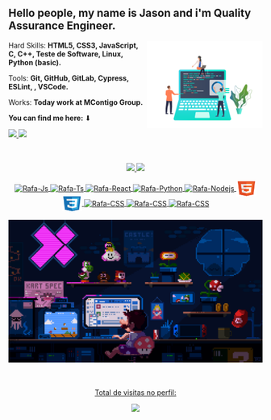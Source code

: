 ## Hello people, my name is Jason and i'm Quality Assurance Engineer.

<img src="img/2.png" width="230px" align="right" alt="Developer">
 
<p align="left">
    Hard Skills: <strong>HTML5, CSS3, JavaScript, C, C++, Teste de Software, Linux, Python (basic). </strong> 
</p> 

<p align="left">
    Tools: <strong>Git, GitHub, GitLab, Cypress, ESLint, , VSCode. </strong> 
</p> 
 
<p align="left">
    Works: <strong>Today work at MContigo Group.</strong>
</p>
 
<p align="left">
    <strong>You can find me here:</strong> ⬇
</p>

<div>
 
<p align="left">
    <a href="mailto:jasonwillyan@hotmail.com" alt="Gmail">
        <img src="https://img.shields.io/badge/-Gmail-1C1C1C?style=for-the-badge&logo=Gmail&logoColor=0061C3"/>
    </a>
    <a href="https://www.linkedin.com/in/jason-willyan/" alt="Linkedin">
        <img src="https://img.shields.io/badge/LinkedIn-1C1C1C?style=for-the-badge&logo=linkedin&logoColor=0061C3"/>
    </a> 
</p>

<div align="center">
    <br /> 
    <br />
    <a href="https://github.com/jasonwillyan"/>
    <img height="180em" src="https://github-readme-stats.vercel.app/api?username=jasonwillyan&show_icons=true&theme=radical&include_all_commits=true&count_private=true"/>
    <img height="180em" src="https://github-readme-stats.vercel.app/api/top-langs/?username=jasonwillyan&layout=compact&langs_count=7&theme=radical"/>
</div>
  
<div style="display: inline_block" align="center" ><br>
    <img align="center" alt="Rafa-Js" height="30" width="40" src="https://cdn.jsdelivr.net/gh/devicons/devicon/icons/c/c-original.svg">
    <img align="center" alt="Rafa-Ts" height="30" width="40" src="https://cdn.jsdelivr.net/gh/devicons/devicon/icons/cplusplus/cplusplus-original.svg">
    <img align="center" alt="Rafa-React" height="30" width="40" src="https://cdn.jsdelivr.net/gh/devicons/devicon/icons/python/python-original.svg">
    <img align="center" alt="Rafa-Python" height="30" width="40" src="https://cdn.jsdelivr.net/gh/devicons/devicon/icons/java/java-original.svg">
    <img align="center" alt="Rafa-Nodejs" height="30" width="40" src="https://cdn.jsdelivr.net/gh/devicons/devicon/icons/nodejs/nodejs-original.svg" />
    <img align="center" alt="Rafa-HTML" height="30" width="40" src="https://raw.githubusercontent.com/devicons/devicon/master/icons/html5/html5-original.svg">
    <img align="center" alt="Rafa-CSS" height="30" width="40" src="https://raw.githubusercontent.com/devicons/devicon/master/icons/css3/css3-original.svg">
    <img align="center" alt="Rafa-CSS" height="30" width="40" src="https://cdn.jsdelivr.net/gh/devicons/devicon/icons/git/git-original.svg">
    <img align="center" alt="Rafa-CSS" height="30" width="40" src="https://cdn.jsdelivr.net/gh/devicons/devicon/icons/github/github-original.svg">
    <img align="center" alt="Rafa-CSS" height="30" width="40" src="https://cdn.jsdelivr.net/gh/devicons/devicon/icons/vscode/vscode-original.svg">
</div>
  
<div align="center">
    <br />
    <img src="img/mario.gif" width="650px"/>
</div>

<div align="center">
    <br />
    <br />
    <p>Total de visitas no perfil:</p>
    <p>
        <img src="https://profile-counter.glitch.me/jasonwillyan/count.svg"/>
    </p>
</div>
